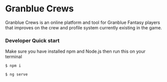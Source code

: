 # Granblue Crews

Granblue Crews is an online platform and tool for Granblue Fantasy players that improves on the crew and profile system currently existing in the game.

### Developer Quick start

Make sure you have installed npm and Node.js then run this on your terminal

```
$ npm i

$ ng serve
```
